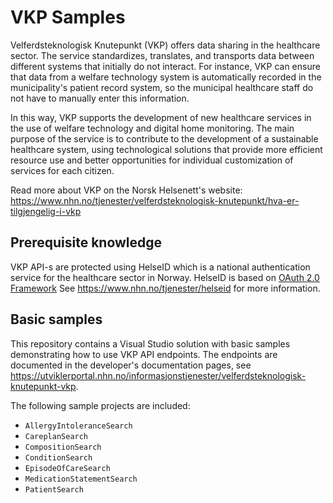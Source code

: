 # VKP Samples
Velferdsteknologisk Knutepunkt (VKP) offers data sharing in the healthcare sector. 
The service standardizes, translates, and transports data between different systems that 
initially do not interact. For instance, VKP can ensure that data from a welfare technology 
system is automatically recorded in the municipality's patient record system, so the 
municipal healthcare staff do not have to manually enter this information.

In this way, VKP supports the development of new healthcare services in the use of welfare 
technology and digital home monitoring. The main purpose of the service is to contribute 
to the development of a sustainable healthcare system, using technological solutions 
that provide more efficient resource use and better opportunities for individual 
customization of services for each citizen.

Read more about VKP on the Norsk Helsenett's website:
https://www.nhn.no/tjenester/velferdsteknologisk-knutepunkt/hva-er-tilgjengelig-i-vkp

## Prerequisite knowledge
VKP API-s are protected using HelseID which is a national authentication service for the 
healthcare sector in Norway. HelseID is based on [OAuth 2.0 Framework](https://oauth.net/2/) See https://www.nhn.no/tjenester/helseid for more information.

## Basic samples
This repository contains a Visual Studio solution with basic samples demonstrating how to use VKP API endpoints. The endpoints are documented in the developer's documentation pages, see https://utviklerportal.nhn.no/informasjonstjenester/velferdsteknologisk-knutepunkt-vkp.

The following sample projects are included:

* `AllergyIntoleranceSearch`
* `CareplanSearch`
* `CompositionSearch`
* `ConditionSearch`
* `EpisodeOfCareSearch`
* `MedicationStatementSearch`
* `PatientSearch`
